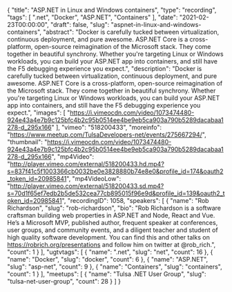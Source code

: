 {
  "title": "ASP.NET in Linux and Windows containers",
  "type": "recording",
  "tags": [
    ".net",
    "Docker",
    "ASP.NET",
    "Containers"
  ],
  "date": "2021-02-23T00:00:00",
  "draft": false,
  "slug": "aspnet-in-linux-and-windows-containers",
  "abstract": "Docker is carefully tucked between virtualization, continuous deployment, and pure awesome. ASP.NET Core is a cross-platform, open-source reimagination of the Microsoft stack. They come together in beautiful synchrony. Whether you're targeting Linux or Windows workloads, you can build your ASP.NET app into containers, and still have the F5 debugging experience you expect.",
  "description": "Docker is carefully tucked between virtualization, continuous deployment, and pure awesome. ASP.NET Core is a cross-platform, open-source reimagination of the Microsoft stack. They come together in beautiful synchrony. Whether you're targeting Linux or Windows workloads, you can build your ASP.NET app into containers, and still have the F5 debugging experience you expect.",
  "images": [
    "https://i.vimeocdn.com/video/1073474480-924e43a4e7b9c125bfc4b2c95b0514ee4be9eb5ca903a790b5289dacabaa1278-d_295x166"
  ],
  "vimeo": "518200433",
  "moreinfo": "https://www.meetup.com/TulsaDevelopers-net/events/275667294/",
  "thumbnail": "https://i.vimeocdn.com/video/1073474480-924e43a4e7b9c125bfc4b2c95b0514ee4be9eb5ca903a790b5289dacabaa1278-d_295x166",
  "mp4Video": "http://player.vimeo.com/external/518200433.hd.mp4?s=837f41c5f1003366cb0032be0e3828880b74e8e0&profile_id=174&oauth2_token_id=20985841",
  "mp4VideoLow": "http://player.vimeo.com/external/518200433.sd.mp4?s=70d1f65ef7edb2b5de532cea77cb895015f96e9d&profile_id=139&oauth2_token_id=20985841",
  "recordingID": 1058,
  "speakers": [
    {
      "name": "Rob Richardson",
      "slug": "rob-richardson",
      "bio": "Rob Richardson is a software craftsman building web properties in ASP.NET and Node, React and Vue. He’s a Microsoft MVP, published author, frequent speaker at conferences, user groups, and community events, and a diligent teacher and student of high quality software development. You can find this and other talks on https://robrich.org/presentations and follow him on twitter at @rob_rich.",
      "count": 1
    }
  ],
  "ugtvtags": [
    {
      "name": ".net",
      "slug": "net",
      "count": 16
    },
    {
      "name": "Docker",
      "slug": "docker",
      "count": 6
    },
    {
      "name": "ASP.NET",
      "slug": "asp-net",
      "count": 9
    },
    {
      "name": "Containers",
      "slug": "containers",
      "count": 1
    }
  ],
  "meetups": [
    {
      "name": "Tulsa .NET User Group",
      "slug": "tulsa-net-user-group",
      "count": 28
    }
  ]
}